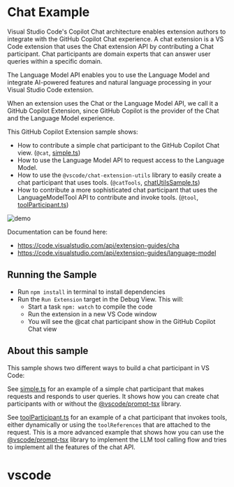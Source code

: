 # Chat Example

Visual Studio Code's Copilot Chat architecture enables extension authors to integrate with the GitHub Copilot Chat experience. A chat extension is a VS Code extension that uses the Chat extension API by contributing a Chat participant. Chat participants are domain experts that can answer user queries within a specific domain.

The Language Model API enables you to use the Language Model and integrate AI-powered features and natural language processing in your Visual Studio Code extension.

When an extension uses the Chat or the Language Model API, we call it a GitHub Copilot Extension, since GitHub Copilot is the provider of the Chat and the Language Model experience.

This GitHub Copilot Extension sample shows:

- How to contribute a simple chat participant to the GitHub Copilot Chat view. (`@cat`, [simple.ts](src/simple.ts))
- How to use the Language Model API to request access to the Language Model.
- How to use the `@vscode/chat-extension-utils` library to easily create a chat participant that uses tools. (`@catTools`, [chatUtilsSample.ts](src/chatUtilsSample.ts))
- How to contribute a more sophisticated chat participant that uses the LanguageModelTool API to contribute and invoke tools. (`@tool`, [toolParticipant.ts](src/toolParticipant.ts))

![demo](./demo.png)

Documentation can be found here:

- https://code.visualstudio.com/api/extension-guides/cha
- https://code.visualstudio.com/api/extension-guides/language-model

## Running the Sample

- Run `npm install` in terminal to install dependencies
- Run the `Run Extension` target in the Debug View. This will:
  - Start a task `npm: watch` to compile the code
  - Run the extension in a new VS Code window
  - You will see the @cat chat participant show in the GitHub Copilot Chat view

## About this sample

This sample shows two different ways to build a chat participant in VS Code:

See [simple.ts](src/simple.ts) for an example of a simple chat participant that makes requests and responds to user queries. It shows how you can create chat participants with or without the [@vscode/prompt-tsx](https://www.npmjs.com/package/@vscode/prompt-tsx) library.

See [toolParticipant.ts](src/toolParticipant.ts) for an example of a chat participant that invokes tools, either dynamically or using the `toolReferences` that are attached to the request. This is a more advanced example that shows how you can use the [@vscode/prompt-tsx](https://www.npmjs.com/package/@vscode/prompt-tsx) library to implement the LLM tool calling flow and tries to implement all the features of the chat API.

# vscode
